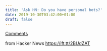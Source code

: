 ```yaml
---
title: 'Ask HN: Do you have personal bots?'
date: 2019-10-30T03:42:00+01:00
draft: false
---
```


[Comments](https://news.ycombinator.com/item?id=21393717)  
  
from Hacker News https://ift.tt/2BUdZAT